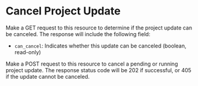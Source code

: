 # Cancel Project Update

Make a GET request to this resource to determine if the project update can be
canceled.  The response will include the following field:

* `can_cancel`: Indicates whether this update can be canceled (boolean,
  read-only)

Make a POST request to this resource to cancel a pending or running project
update.  The response status code will be 202 if successful, or 405 if the
update cannot be canceled.

